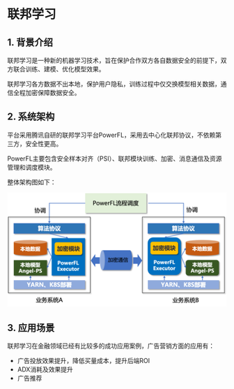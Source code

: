 # 联邦学习

## 1. 背景介绍
联邦学习是一种新的机器学习技术，旨在保护合作双方各自数据安全的前提下，双方联合训练、建模、优化模型效果。

联邦学习各方数据不出本地，保护用户隐私，训练过程中仅交换模型相关数据，通信全程加密保障数据安全。

## 2. 系统架构
平台采用腾讯自研的联邦学习平台PowerFL，采用去中心化联邦协议，不依赖第三方，安全性更高。

PowerFL主要包含安全样本对齐（PSI）、联邦模块训练、加密、消息通信及资源管理和调度模块。

整体架构图如下：
<div align=center>
    <img src="./powerfl-structure.png" alt="PowerFL架构图" width="600">
</div>

## 3. 应用场景
联邦学习在金融领域已经有比较多的成功应用案例，广告营销方面的应用有：
 * 广告投放效果提升，降低买量成本，提升后端ROI
 * ADX消耗及效果提升
 * 广告推荐
